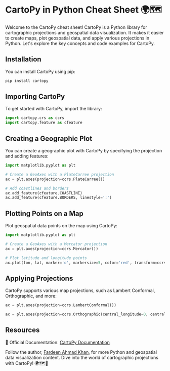 # CartoPy in Python Cheat Sheet 🌍🗺️

Welcome to the CartoPy cheat sheet! CartoPy is a Python library for cartographic projections and geospatial data visualization. It makes it easier to create maps, plot geospatial data, and apply various projections in Python. Let's explore the key concepts and code examples for CartoPy.

## Installation

You can install CartoPy using pip:

```bash
pip install cartopy
```

## Importing CartoPy

To get started with CartoPy, import the library:

```python
import cartopy.crs as ccrs
import cartopy.feature as cfeature
```

## Creating a Geographic Plot

You can create a geographic plot with CartoPy by specifying the projection and adding features:

```python
import matplotlib.pyplot as plt

# Create a GeoAxes with a PlateCarree projection
ax = plt.axes(projection=ccrs.PlateCarree())

# Add coastlines and borders
ax.add_feature(cfeature.COASTLINE)
ax.add_feature(cfeature.BORDERS, linestyle=':')
```

## Plotting Points on a Map

Plot geospatial data points on the map using CartoPy:

```python
import matplotlib.pyplot as plt

# Create a GeoAxes with a Mercator projection
ax = plt.axes(projection=ccrs.Mercator())

# Plot latitude and longitude points
ax.plot(lon, lat, marker='o', markersize=5, color='red', transform=ccrs.PlateCarree())
```

## Applying Projections

CartoPy supports various map projections, such as Lambert Conformal, Orthographic, and more:

```python
ax = plt.axes(projection=ccrs.LambertConformal())

ax = plt.axes(projection=ccrs.Orthographic(central_longitude=0, central_latitude=0))
```

## Resources

📖 Official Documentation: [CartoPy Documentation](https://scitools.org.uk/cartopy/docs/latest/)

Follow the author, [Fardeen Ahmad Khan](https://github.com/I-Fardeen), for more Python and geospatial data visualization content. Dive into the world of cartographic projections with CartoPy! 🌍🗺️🌟
